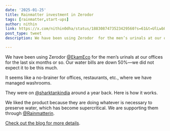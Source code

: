 ```yaml
---
date: '2025-01-25'
title: Rainmatter investment in Zerodor
tags: [rainmatter,start-ups]
author: nithin
link: https://x.com/nithin0dha/status/1883087473523429560?s=61&t=UlLwbUij830BIu7fmvFyoA
post_type: tweet
description: We have been using Zerodor  for the men’s urinals at our offices for the last six months...

---
```


We have been using Zerodor [@EkamEco](https://x.com/ekameco?s=21&t=UlLwbUij830BIu7fmvFyoA) for the men’s urinals at our offices for the last six months or so. Our water bills are down 50%—we did not expect it to be this much.

It seems like a no-brainer for offices, restaurants, etc., where we have managed washrooms. 

They were on [@sharktankindia](https://x.com/sharktankindia?s=21&t=UlLwbUij830BIu7fmvFyoA) around a year back. Here is how it works.

We liked the product because they are doing whatever is necessary to preserve water, which has become supercritical. We are supporting them through [@Rainmatterin](https://x.com/rainmatterin?s=21&t=UlLwbUij830BIu7fmvFyoA).

[Check out the blog for more details](https://t.co/MzyKS1dEe2).
